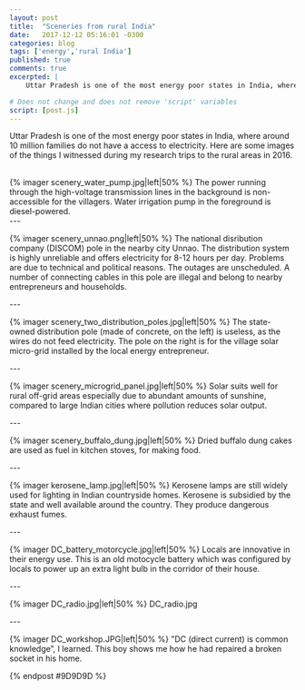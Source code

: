```yaml
---
layout: post
title:  "Sceneries from rural India"
date:   2017-12-12 05:16:01 -0300 
categories: blog
tags: ['energy','rural India']
published: true
comments: true 
excerpted: |
    Uttar Pradesh is one of the most energy poor states in India, where around 10 million families do not have a access...

# Does not change and does not remove 'script' variables
script: [post.js]
---
```


Uttar Pradesh is one of the most energy poor states in India, where around 10 million families do not have a access to electricity. Here are some images of the things I witnessed during my research trips to the rural areas in 2016.

<div style="clear:both;"></div>

<br>
{% imager scenery_water_pump.jpg|left|50% %}
The power running through the high-voltage transmission lines in the background is non-accessible for the villagers. Water irrigation pump in the foreground is diesel-powered.

<div style="clear:both;">
---
</div>

{% imager scenery_unnao.png|left|50% %}
The national disribution company (DISCOM) pole in the nearby city Unnao. The distribution system is highly unreliable and offers electricity for 8-12 hours per day. Problems are due to technical and political reasons. The outages are unscheduled. A number of connecting cables in this pole are illegal and belong to nearby entrepreneurs and households.

<div style="clear:both;">
---
</div>

{% imager scenery_two_distribution_poles.jpg|left|50% %}
The state-owned distribution pole (made of concrete, on the left) is useless, as the wires do not feed electricity. The pole on the right is for the village solar micro-grid installed by the local energy entrepreneur. 

<div style="clear:both;">
---
</div>

{% imager scenery_microgrid_panel.jpg|left|50% %}
Solar suits well for rural off-grid areas especially due to abundant amounts of sunshine, compared to large Indian cities where pollution reduces solar output. 

<div style="clear:both;">
---
</div>

{% imager scenery_buffalo_dung.jpg|left|50% %}
Dried buffalo dung cakes are used as fuel in kitchen stoves, for making food.

<div style="clear:both;">
---
</div>

{% imager kerosene_lamp.jpg|left|50% %}
Kerosene lamps are still widely used for lighting in Indian countryside homes. Kerosene is subsidied by the state and well available around the country. They produce dangerous exhaust fumes.

<div style="clear:both;">
---
</div>

{% imager DC_battery_motorcycle.jpg|left|50% %}
Locals are innovative in their energy use. This is an old motocycle battery which was configured by locals to power up an extra light bulb in the corridor of their house.

<div style="clear:both;">
---
</div>

{% imager DC_radio.jpg|left|50% %}
DC_radio.jpg

<div style="clear:both;">
---
</div>

{% imager DC_workshop.JPG|left|50% %}
”DC (direct current) is common knowledge”, I learned. This boy shows me how he had repaired a broken socket in his home.


<div style="clear:both;"></div>

{% endpost #9D9D9D %}



